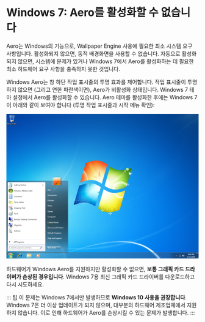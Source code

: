 # Windows 7: Aero를 활성화할 수 없습니다

Aero는 Windows의 기능으로, Wallpaper Engine 사용에 필요한 최소 시스템 요구 사항입니다. 활성화되지 않으면, 동적 배경화면을 사용할 수 없습니다. 자동으로 활성화되지 않으면, 시스템에 문제가 있거나 Windows 7에서 Aero를 활성화하는 데 필요한 최소 하드웨어 요구 사항을 충족하지 못한 것입니다.

Windows Aero는 창 하단 작업 표시줄의 투명 효과를 제어합니다. 작업 표시줄이 투명하지 않으면 (그리고 연한 파란색이면), Aero가 비활성화 상태입니다. Windows 7 테마 설정에서 Aero를 활성화할 수 있습니다. Aero 테마를 활성화한 후에는 Windows 7이 아래와 같이 보여야 합니다 (투명 작업 표시줄과 시작 메뉴 확인):

![Windows 7 Aero](./w7.png)

하드웨어가 Windows Aero를 지원하지만 활성화할 수 없으면, **보통 그래픽 카드 드라이버가 손상된 경우입니다**. Windows 7용 최신 그래픽 카드 드라이버를 다운로드하고 다시 시도하세요.

::: 팁 이 문제는 Windows 7에서만 발생하므로 **Windows 10 사용을 권장합니다**. Windows 7은 더 이상 업데이트가 되지 않으며, 대부분의 하드웨어 제조업체에서 지원하지 않습니다. 이로 인해 하드웨어가 Aero를 손상시킬 수 있는 문제가 발생합니다. :::
